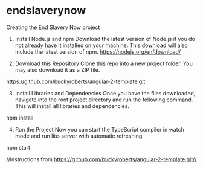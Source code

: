 # endslaverynow
Creating the End Slavery Now project

1. Install Node.js and npm
Download the latest version of Node.js if you do not already have it installed on your machine. This download will also include the latest version of npm.
https://nodejs.org/en/download/

2. Download this Repository
Clone this repo into a new project folder. You may also download it as a ZIP file.

https://github.com/buckyroberts/angular-2-template.git

3. Install Libraries and Dependencies
Once you have the files downloaded, navigate into the root project directory and run the following command. This will install all libraries and dependencies.

npm install

4. Run the Project
Now you can start the TypeScript compiler in watch mode and run lite-server with automatic refreshing.

npm start

//instructions from https://github.com/buckyroberts/angular-2-template.git//
